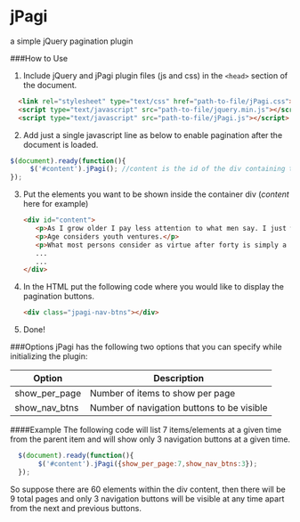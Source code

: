 jPagi
=====
a simple jQuery pagination plugin

###How to Use

1. Include jQuery and jPagi plugin files (js and css) in the `<head>` section of the document.  
  ```html  
    <link rel="stylesheet" type="text/css" href="path-to-file/jPagi.css">
    <script type="text/javascript" src="path-to-file/jquery.min.js"></script>
    <script type="text/javascript" src="path-to-file/jPagi.js"></script>
  ```
  
2. Add just a single javascript line as below to enable pagination after the document is loaded.  
  ```javascript
  $(document).ready(function(){
       $('#content').jPagi(); //content is the id of the div containing the items
  });
  ```
3. Put the elements you want to be shown inside the container div (*content* here for example)
   ```html  
   <div id="content">
      <p>As I grow older I pay less attention to what men say. I just watch what they do.</p>
      <p>Age considers youth ventures.</p>
      <p>What most persons consider as virtue after forty is simply a loss of energy.</p>
      ...
      ...
   </div>
   ```
  
4. In the HTML put the following code where you would like to display the pagination buttons.  
   ```html  
   <div class="jpagi-nav-btns"></div>
   ```
  
5. Done!

###Options
jPagi has the following two options that you can specify while initializing the plugin:

| Option        | Description                                   |
| ------------- |-------------                                  | 
| show_per_page | Number of items to show per page              |
| show_nav_btns | Number of navigation buttons to be visible    |

####Example
The following code will list 7 items/elements at a given time from the parent item and will show only 3 navigation buttons at a given time. 

```javascript
  $(document).ready(function(){
       $('#content').jPagi({show_per_page:7,show_nav_btns:3}); 
  });
```
  So suppose there are 60 elements within the div content, then there will be 9 total pages and only 3 navigation buttons will be visible at any time apart from the next and previous buttons.




